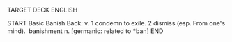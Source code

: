 TARGET DECK
ENGLISH

START
Basic
Banish
Back: v. 1 condemn to exile. 2 dismiss (esp. From one's mind).  banishment n. [germanic: related to *ban]
END
